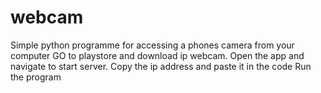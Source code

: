 # webcam
 Simple python programme for accessing a phones camera from your computer
GO to playstore and download ip webcam.
Open the app and navigate to start server.
Copy the ip address and paste it in the code
Run the program

